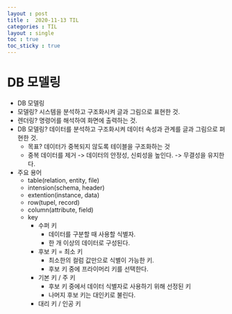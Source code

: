 ```yaml
---
layout : post
title :  2020-11-13 TIL
categories : TIL
layout : single
toc : true 
toc_sticky : true
---
```


# DB 모델링
- DB 모델링
- 모델링? 시스템을 분석하고 구조화시켜 글과 그림으로 표현한 것.
- 렌더링? 명령어를 해석하여 화면에 출력하는 것.
- DB 모델링? 데이터를 분석하고 구조화시켜 데이터 속성과 관계를 글과 그림으로 펴현한 것.
    - 목표? 데이터가 중복되지 않도록 테이블을 구조화하는 것
    - 중복 데이터를 제거 -> 데이터의 안정성, 신뢰성을 높인다. -> 무결성을 유지한다.
- 주요 용어
    - table(relation, entity, file)
    - intension(schema, header)
    - extention(instance, data)
    - row(tupel, record)
    - column(attribute, field)
    - key
        - 수퍼 키
            - 데이터를 구분할 때 사용할 식별자.
            - 한 개 이상의 데이터로 구성된다.
        - 후보 키 = 최소 키
            - 최소한의 컬럼 값만으로 식별이 가능한 키.
            - 후보 키 중에 프라이머리 키를 선택한다.
        - 기본 키 / 주 키
            - 후보 키 중에서 데이터 식별자로 사용하기 위해 선정된 키
            - 나머지 후보 키는 대인키로 불린다.
        - 대리 키 / 인공 키
            - 주 키의 컬럼의 개수가 많거나 주 키로 사용할 적절한 컬럼이 없는 경우, 일련 번호와 같은 임의의 컬럼을 추가하여 PK로 만든다.
        - 외래 키
            - 다른 테이블의 PK 값을 저장하는 컬럼
            - FK가 있는 테이블을 자식 테이블이라 부르고,
            - FK가 가리키는 테이블을 부모 테이블이라 부른다.
- 수퍼 키 > 후보 키 > 주 키 / 대안 키=유니크 컬럼

## 논리모델
- 특정 DBMS를 고려하지 않고 수행하는 개념적인 모델링

### 01 엔티티(테이블) 식별 및 속성 식별
- 특정 값들의 집합 시스템에서 다루는 데이터(테이블)를 식별한다.
    - 테이블을 구성하는 값을 속성(attribute), 컬럼(column)이라고 한다.
    - 예: 학생이 엔티티라면 이름, 전화, 이메일은 어트리뷰트(컬럼)이다.

### 02) 주 키 선정(Primary Key, PK)
- 데이터를 구분할 때 사용할 식별자를 지정한다.
- 만약 PK로 지정할 적절한 컬럼이 없거나, 있더라도 여러 개의 컬럼을 묶어서 사용해야 하는 경우에는 대리 키(인공 키)를 사용하는 것이 좋다.

### 03) 포함관계 및 배타적 관계 추가
- 여러 테이블에 공통으로 포함되는 컬럼이 있는 경우, 별도의 테이블로 정의한다.
- 기본 데이터를 저장하고 있는 테이블 쪽을 부모 테이블로 한다.
- 포함관계 : 여러 테이블에서 동시에 포함할 수 있는 관계이다.
- 배타적 관계 : 여러 테이블 중에서 오직 한 개의 테이블만 포함할 수 있는 관계다.

### 04) 제1정규화
- 정규화란 데이터 중복을 찾아내어 별도의 테이블로 데이터를 분리시키는 것이다.
- 중복 ㅌ데이터 또는 중복 컬럼을 별도의 테이블로 분리하여 부모-자식 관계를 맺는다.
    - 중복 컬럼? 사진1, 사진2, 사진3...
    - 중복 데이터? 수강생 데이터, 강의 데이터, 강사 데이터...
- 데이터를 참조하는 테이블이 자식 테이블이고 데이터를 갖고 있는 테이블이 부모 테이블이다.
- 자식 테이블에서는 부모 테이블의 데이터를 가리키기 위해 그 데이터의 pk값을 보관해야 한다.
- 부모 테이블의 데이터의 PK값을 저장하는 컬럼을 외부(FK)라 부른다.

### 05) 제2정규화
- PK가 여러 컬럼으로 이루어진 경우에 수행한다.
- 모든 일반 컬럼은 반드시 PK 컬럼에 종속되어야 한다.
    - 그렇지 않은 일반 컬럼이 있다면 변ㄹ도의 테이블로 분리하여 부모-자식 관계를 맺는다.

### 06) 제3정규화
- 어떤 컬럼이 PK가 아닌 다른 일반 컬럼에 종속되는 경우가 있다면 별도의 테이블로 분리하여 부모-자식 관계를 맺는다.

### 07) 다대다 관계 해소
- 테이블과 테이블 사이에 다대다 관계를 형성한다면, 일대다의 관계로 변경해야 한다.
- 왜? DBMS는 물리적으로 다대다 관계의 데이터를 저장할 수 없다.
    - 해결책?
        - 두 테이블의 관계를 저장할 테이블을 만든다.
        - 관계 테이블이라 부른다.
        - 관계 테이블은 각 테이블과 일대다의 관계를 맺는다.

### 08) 관계 차수 지정
- 데이터끼리 상호 관계의 개수를 지정한다.
- 예
    - 1    : *  (0이상)    => FK 컬럼이 not null 이다.
    - 1    : 1..* (1이상)  => FK 컬럼이 not null 이다.
    - 0..1 : *  (0이상)    => FK 컬럼이 null 허용이다.
    - 0..1 : 1..* (1이상)  => FK 컬럼이 null 허용이다.  
- null 이냐 not null 이냐의 기준이 된다.
- 0은 null 이어도 된다.
- 0은 지금 당장 입력을 받지 않아도 된다.

### 09) 유니크 컬럼 지정
- PK는 아니지만 PK처럼 중복되어서는 안되는 컬럼이다.
- 대체 키 컬럼이 유니크 컬럼이 된다.
- 즉, PK로 선정되지 않은 나머지 후보 키는 유니크 컬럼으로 지정되어 데이터가 중복되지 않도록 한다.

### 10) null 허용 여부 지정
- 필수 입력 컬럼인지 선택 입력 컬럼인지 지정한다.

### 11) 인덱스 컬럼 지정 
- 데이터를 찾을 때 검색 조건으로 사용할 컬럼을 지정한다.
- 조회 컬럼으로 지정하면 그 컬럼의 값으로 색인표가 자동으로 생성되어 데이터를 찾는 속도가 빨라진다.
- 장점 : select 속도가 빠르다
- 단점 : insert, update, delete 할 때 마다 색인표를 갱신해야하므로 속도가 느리다.

## 물리모델
- 특정 DBMS에 맞춘 물리적인 모델링

### 21) 테이블명 컬럼명 변경
- 테이블명과 컬럼명을 작성할 때 보통 다음의 규칠에 따라 작성한다.
    - ex) first name(FST_NM)
- 단어는 알파벳 3자 또는 4자로 축약해서 표현한다.
- 단어와 단어 사이는 밑줄(_)로 표현한다.

### 22) 도메인 정의 및 적용
- 비슷한 종류의 컬럼들을 묶어 새 타입으로 정의한다.

### 23) 번호가 자동 증가하는 컬럼을 지정
- 테이블의 PK 중에서 자동으로 증가해야 하는 컬럼을 지정한다.

### 24) 기본값 및 제약 조건 설정
- 일부 컬럼에 대해 기본 값을 설정한다.
- 일부 컬럼의 값의 범위를 지정한다.

#### 포워드 엔지니어링
- 모델 ---> 코드

#### 외부키
- 자식 테이블에서 부모 테이블의 특정 데이터를 가리키는 컬럼
-  반드시 부모 테이블의 PK 컬럼 값을 저장해야 한다.
- 다른 일반 컬럼의 값은 사용할 수 없다.

#### 식별 관계와 비식별 관계
- 비식별관계
    - 자식 테이블의 외부키가 그 테이블에서 일반 컬럼으로 사용될 때
        - 즉 관계를 표현하는 외부키가 그 테이블에서 식별자로 사용되지 않는 것을 말한다.
        - FK != PK
- 식별 관계
    - 자식 테이블의 외부키가 그 테이블에서 PK컬럼으로 사용될 때
        - 즉 관계를 표현하는 외부키가 그 테이블에서 식별자로 사용되는 것을 말한다.
        - FK == PK